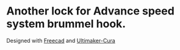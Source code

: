 # Another lock for Advance speed system brummel hook.

Designed with [Freecad](https://www.freecad.org) and [Ultimaker-Cura](https://ultimaker.com/fr/software/ultimaker-cura/)


